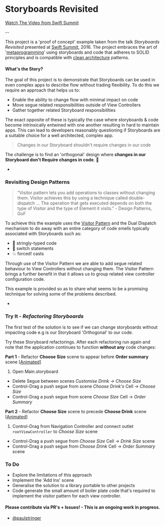 # Storyboards Revisited
[Watch The Video from Swift Summit](https://www.skilled.io/u/swiftsummit/storyboards-revisited)

--

This project is a 'proof of concept' example taken from the talk *Storyboards Revisited* presented at [Swift Summit](https://www.swiftsummit.com), 2016. The project embraces the art of '[metaprogramming](https://en.wikipedia.org/wiki/Metaprogramming)' using storyboards and code that adheres to SOLID principles and is compatible with [clean architecture](https://8thlight.com/blog/uncle-bob/2012/08/13/the-clean-architecture.html) patterns.

#### What's the Story?

The goal of this project is to demonstrate that Storyboards can be used in even complex apps to describe flow without trading flexibility. To do this we require an approach that helps us to:

- Enable the ability to change flow with minimal impact on code
- Move segue related responsibilities outside of View Controllers
- Gather together related Storyboard responsibilities

The exact opposite of these is typically the case where storyboards & code become intrinsically entwined with one another resulting in hard to maintain apps. This can lead to developers reasonably questioning if Storyboards are a suitable choice for a well architected, complex app.

> Changes in our Storyboard shouldn't require changes in our code

The challenge is to find an 'orthogonal' design where **changes in our Storyboard  don't Require changes in code**. 🤔

-
### Revisiting Design Patterns

> “Visitor pattern lets you add operations to classes without changing them. Visitor achieves this by using a technique called double-dispatch
> ...
> The operation that gets executed depends on both the type of Visitor and the type of Element it visits.” - Design Patterns, GoF

To achieve this the example uses the [Visitor Pattern](https://en.wikipedia.org/wiki/Visitor_pattern) and the Dual Dispatch mechanism to do away with an entire category of code smells typically associated with Storyboards such as:

- 🙈 stringly-typed code
- 🤕 switch statements 
- 💥 forced! casts

Through use of the Visitor Pattern we are able to add segue related behaviour to View Controllers without changing them. The Visitor Pattern brings a further benefit in that it allows us to group related view controller configuration code.

This example is provided so as to share what seems to be a promising technique for solving some of the problems described. 

-

### Try It - *Refactoring Storyboards*

The first test of the solution is to see if we can change storyboards without impacting code e.g is our Storyboard 'Orthogonal' to our code.

Try these Storyboard refactorings. After each refactoring run again and note that the application continues to function **without any** code changes:

**Part 1** - Refactor **Choose Size** scene to appear before **Order summary** scene [[Animated](Demo-Part1.gif)]

1. Open Main.storyboard
- Delete Segue between scenes *Customise Drink* -> *Choose Size*
- Control-Drag a push segue from scene *Choose Drink's* Cell -> *Choose Size*
- Control-Drag a push segue from scene *Choose Size* Cell -> *Order Summary*

**Part 2** - Refactor **Choose Size** scene to precede **Choose Drink** scene [[Animated](Demo-Part2.gif)]

1. Control-Drag from Navigation Controller and connect outlet ```rootViewController``` to *Choose Size* scene
- Control-Drag a push segue from *Choose Size* Cell -> *Drink Size* scene
- Control-Drag a push segue from *Choose Drink* Cell -> *Order Summary* scene

### To Do

- Explore the limitations of this approach
- Implement the 'Add Ins' scene
- Generalise the solution to a library portable to other projects
- Code generate the small amount of boiler plate code that's required to implement the visitor pattern for each view controller.

#### Please contribute via PR's + Issues! - This is an ongoing work in progress. 

- [@paulstringer](http://twitter.com/paulstringer)

